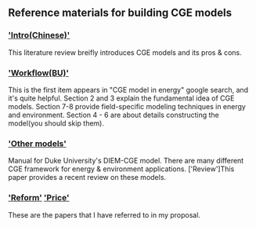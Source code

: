## Reference materials for building CGE models  

### ['Intro(Chinese)'](reference/intro.pdf)
This literature review breifly introduces CGE models and its pros & cons.       

### ['Workflow(BU)'](reference/BU.pdf)
This is the first item appears in "CGE model in energy" google search, and it's quite helpful.
Section 2 and 3 explain the fundamental idea of CGE models. Section 7-8 provide field-specific modeling techniques in energy and environment. Section 4 - 6 are about details constructing the model(you should skip them).

### ['Other models'](reference/review.pdf)
Manual for Duke University's DIEM-CGE model. There are many different CGE framework for energy & environment applications. ['Review']This paper provides a recent review on these models. 

### ['Reform'](reference/reform.pdf) ['Price'](reference/price.pdf)

These are the papers that I have referred to in my proposal.
